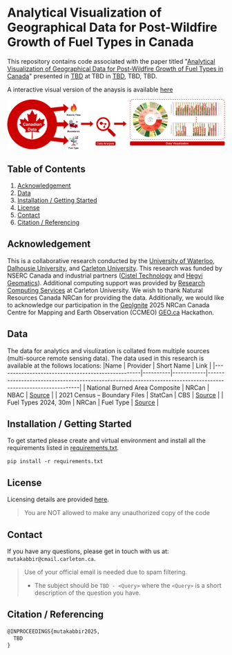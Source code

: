 # Analytical Visualization of Geographical Data for Post-Wildfire Growth of Fuel Types in Canada


This repository contains code associated with the paper titled "[Analytical Visualization of Geographical Data for Post-Wildfire Growth of Fuel Types in Canada](#)" presented in [TBD](#) at TBD in [TBD](#), TBD, TBD.

A interactive visual version of the anaysis is available [here](https://forest-fuel-type-heuristic.onrender.com)

![](assets/figures/fuel_type-teaser.png)


## Table of Contents
1. [Acknowledgement](#acknowledgement)  
2. [Data](#data)
3. [Installation / Getting Started](#installation--getting-started)
4. [License](#license)
5. [Contact](#contact)
6. [Citation / Referencing](#citation--referencing)


## Acknowledgement
This is a collaborative research conducted by the [University of Waterloo](https://uwaterloo.ca/), [Dalhousie University](https://www.dal.ca/), and [Carleton University](https://carleton.ca/).
This research was funded by NSERC Canada and industrial partners ([Cistel Technology](https://cistel.com/) and [Hegyi Geomatics](https://hegyigeomatics.com/)).
Additional computing support was provided by [Research Computing Services](https://carleton.ca/rcs/) at Carleton University.
We wish to thank Natural Resources Canada NRCan for providing the data.
Additionally, we would like to acknowledge our participation in the [GeoIgnite](https://geoignite.ca/) 2025 NRCan Canada Centre for Mapping and Earth Observation (CCMEO) [GEO.ca](https://geo.ca/home/) Hackathon.


## Data 

The data for analytics and visulization is collated from multiple sources (multi-source remote sensing  data).
The data used in this research is available at the follows locations:
|Name                                               | Provider | Short Name | Link                                                                                                         |
|---------------------------------------------------|----------|------------|--------------------------------------------------------------------------------------------------------------|
| National Burned Area Composite                    | NRCan    | NBAC       | [Source](http://cwfis.cfs.nrcan.gc.ca/)                                                                      |
| 2021 Census – Boundary Files                      | StatCan  | CBS        | [Source](https://www12.statcan.gc.ca/census-recensement/2021/geo/sip-pis/boundary-limites/index-eng.cfm)     |
| Fuel Types 2024, 30m                             | NRCan    | Fuel Type  | [Source](https://open.canada.ca/data/en/dataset/4e66dd2f-5cd0-42fd-b82c-a430044b31de)                                      |


## Installation / Getting Started

To get started please create and virtual environment and install all the requirements listed in [requirements.txt](requirements.txt).
```
pip install -r requirements.txt
```


## License

Licensing details are provided [here](LICENSE).
> You are NOT allowed to make any unauthorized copy of the code


## Contact

If you have any questions, please get in touch with us at: `mutakabbir@cmail.carleton.ca`.
> Use of your official email is needed due to spam filtering.
> * The subject should be `TBD - <Query>` where the `<Query>` is a short description of the question you have.


## Citation / Referencing 

```
@INPROCEEDINGS{mutakabbir2025,
  TBD
}
```